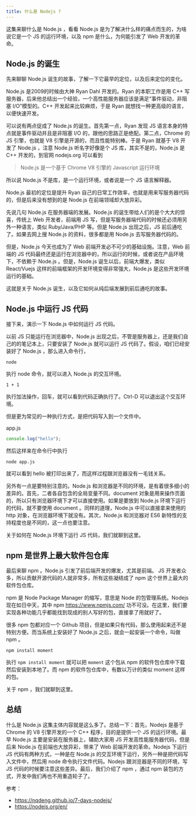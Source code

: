 ```yaml
---
title: 什么是 Nodejs ?
---
```


这集来聊什么是 Node.js ，看看 Node.js 是为了解决什么样的痛点而生的，为啥说它是一个 JS 的运行环境，以及 npm 是什么，为何能引发了 Web 开发的革命。

## Node.js 的诞生

先来聊聊 Node.js 诞生的故事，了解一下它最早的定位，以及后来定位的变化。

Node.js 是2009的时候由大神 Ryan Dahl 开发的。Ryan 的本职工作是用 C++ 写服务器，后来他总结出一个经验，一个高性能服务器应该是满足“事件驱动，非阻塞 I/O”模型的。C++ 开发起来比较麻烦，于是 Ryan 就想找一种更高级的语言，以便快速开发。

可以说有两点促成了 Node.js 的诞生。首先第一点，Ryan 发现 JS 语言本身的特点就是事件驱动并且是非阻塞 I/O 的，跟他的思路正是绝配。第二点，Chrome 的 JS 引擎，也就是 V8 引擎是开源的，而且性能特别棒。于是 Ryan 就基于 V8 开发了 Node.js ，注意 Node.js 听名字好像是个 JS 库，其实不是的，Node.js 是 C++ 开发的，到官网 nodejs.org 可以看到

> Node.js 是一个基于 Chrome V8 引擎的 Javascript 运行环境

所以说 Node.js 不是库，是一个运行环境，或者说是一个 JS 语言解释器。

Node.js 最初的定位是提升 Ryan 自己的日常工作效率，也就是用来写服务器代码的，但是后来没有想到的是 Node.js 在前端领域却大放异彩。

先说几句 Node.js 在服务器端的发展。Node.js 的诞生带给人们的是个大大的惊喜，传统上 Web 开发者，前端用 JS 写，但是写服务器端代码的时候还必须用另外一种语言，类似 Ruby/Java/PHP 等。但是 Node.js 出现之后，JS 前后通吃了。如果去网上搜 Node.js 的资料，很多都是用 Node.js 去写服务器代码的。

但是，Node.js 今天也成为了 Web 前端开发必不可少的基础设施。注意，Web 前端的 JS 代码最终还是运行在浏览器中的，所以运行的时候，或者说在产品环境下，不依赖于 Node.js 。但是，Node.js 诞生以后，前端大爆发，类似 React/Vuejs 这样的前端框架的开发环境变得非常强大，Node.js 是这些开发环境运行的基础。

这就是关于 Node.js 诞生，以及它如何从纯后端发展到前后通吃的故事。

## Node.js 中运行 JS 代码

接下来，演示一下 Node.js 中如何运行 JS 代码。

以前 JS 只能运行在浏览器中，Node.js 出现之后，不管是服务器上，还是我们自己的的笔记本上，只要安装了 Node.js 就可以运行 JS 代码了。假设，咱们已经安装好了 Node.js ，那么进入命令行，

```
node
```

执行 node 命令，就可以进入 Node.js 的交互环境。

```
1 + 1
```

执行加法操作，回车，就可以看到代码正确执行了。Ctrl-D 可以退出这个交互环境。

但是更为常见的一种执行方式，是把代码写入到一个文件中。

app.js

```js
console.log("hello");
```

然后这样来在命令行中执行

```
node app.js
```

就可以看到 hello 被打印出来了，而这样过程跟浏览器没有一毛钱关系。

另外有一点是要特别注意的。Node.js 和浏览器是不同的环境，是有着很多细小的差异的。首先，二者各自包含的全局变量不同。document 对象是用来操作页面的，所以只有浏览器环境下才可以直接使用。如果是要放到 Node.js 环境下运行的代码，就不要使用 document 。同样的道理，Node.js 中可以直接拿来使用的 http 对象，在浏览器环境下就没有。其次，Node.js 和浏览器对 ES6 新特性的支持程度也是不同的，这一点也要注意。

关于如何在 Node.js 环境下运行 JS 代码，我们就聊到这里。

## npm 是世界上最大软件包仓库

最后来聊 npm 。Node.js 引发了前后端开发的爆发，尤其是前端。 JS 开发者众多，所以贡献开源代码的人就非常多，所有这些凝结成了 npm 这个世界上最大的软件包仓库。

npm 是 Node Package Manager 的缩写，意思是 Node 的包管理系统。Nodejs 现在如日中天，其中 npm https://www.npmjs.com/ 功不可没。在这里，我们要实现各种功能几乎都能找到现成的别人写好的包，直接拿了用就好了。

很多 npm 包都对应一个 Github 项目，但是如果只有代码，那么使用起来还不是特别方便。而当系统上安装好了 Node.js 之后，就会一起安装一个命令，叫做 npm 。

```
npm install moment
```

执行 `npm install moment` 就可以把 `moment` 这个包从 npm 的软件包仓库中下载然后安装到本地了。而 npm 的软件包仓库中，有数以万计的类似 moment 这样的包。

关于 npm ，我们就聊到这里。

## 总结

什么是 Node.js 这集主体内容就是这么多了。总结一下：首先，Nodejs 是基于 Chrome 的 V8 引擎开发的一个 C++ 程序，目的是提供一个 JS 的运行环境。最早 Node.js 主要是安装在服务器上，辅助大家用 JS 开发高性能服务器代码，但是后来 Node.js 在前端也大放异彩，带来了 Web 前端开发的革命。Nodejs 下运行 JS 代码有两种方式，一种是在 Node.js 的交互环境下运行，另外一种是把代码写入文件中，然后用 node 命令执行文件代码。Nodejs 跟浏览器是不同的环境，写 JS 代码的时候要注意这些差异。最后，我们介绍了 npm ，通过 npm 装包的方式，开发中我们再也不用重造轮子了。

参考：

- https://nqdeng.github.io/7-days-nodejs/
- https://nodejs.org/en/
